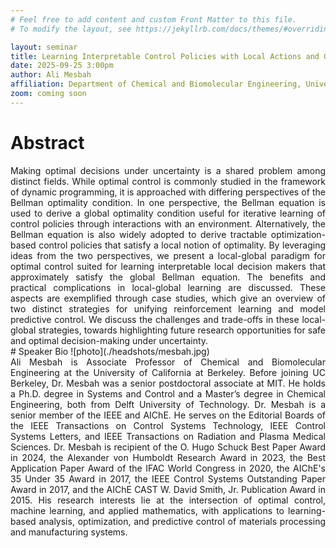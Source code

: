 ```yaml
---
# Feel free to add content and custom Front Matter to this file.
# To modify the layout, see https://jekyllrb.com/docs/themes/#overriding-theme-defaults

layout: seminar
title: Learning Interpretable Control Policies with Local Actions and Global Optimality
date: 2025-09-25 3:00pm
author: Ali Mesbah
affiliation: Department of Chemical and Biomolecular Engineering, University of California, Berkeley
zoom: coming soon
---
```

# Abstract
<div style="text-align: justify;">
Making optimal decisions under uncertainty is a shared problem among distinct fields. While optimal control is commonly studied in the framework of dynamic programming, it is approached with differing perspectives of the Bellman optimality condition. In one perspective, the Bellman equation is used to derive a global optimality condition useful for iterative learning of control policies through interactions with an environment. Alternatively, the Bellman equation is also widely adopted to derive tractable optimization-based control policies that satisfy a local notion of optimality. By leveraging ideas from the two perspectives, we present a local-global paradigm for optimal control suited for learning interpretable local decision makers that approximately satisfy the global Bellman equation. The benefits and practical complications in local-global learning are discussed. These aspects are exemplified through case studies, which give an overview of two distinct strategies for unifying reinforcement learning and model predictive control. We discuss the challenges and trade-offs in these local-global strategies, towards highlighting future research opportunities for safe and optimal decision-making under uncertainty.
</div>
# Speaker Bio
![photo](./headshots/mesbah.jpg)
<div style="text-align: justify;">
Ali Mesbah is Associate Professor of Chemical and Biomolecular Engineering at the University of California at Berkeley. Before joining UC Berkeley, Dr. Mesbah was a senior postdoctoral associate at MIT. He holds a Ph.D. degree in Systems and Control and a Master’s degree in Chemical Engineering, both from Delft University of Technology. Dr. Mesbah is a senior member of the IEEE and AIChE. He serves on the Editorial Boards of the IEEE Transactions on Control Systems Technology, IEEE Control Systems Letters, and IEEE Transactions on Radiation and Plasma Medical Sciences. Dr. Mesbah is recipient of the O. Hugo Schuck Best Paper Award in 2024, the Alexander von Humboldt Research Award in 2023, the Best Application Paper Award of the IFAC World Congress in 2020, the AIChE's 35 Under 35 Award in 2017, the IEEE Control Systems Outstanding Paper Award in 2017, and the AIChE CAST W. David Smith, Jr. Publication Award in 2015. His research interests lie at the intersection of optimal control, machine learning, and applied mathematics, with applications to learning-based analysis, optimization, and predictive control of materials processing and manufacturing systems.
</div>

